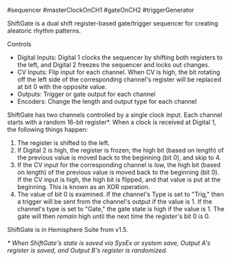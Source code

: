 #sequencer #masterClockOnCH1 #gateOnCH2 #triggerGenerator

ShiftGate is a dual shift register-based gate/trigger sequencer for creating aleatoric rhythm patterns.

Controls
* Digital Inputs: Digital 1 clocks the sequencer by shifting both registers to the left, and Digital 2 freezes the sequencer and locks out changes.
* CV Inputs: Flip input for each channel. When CV is high, the bit rotating off the left side of the corresponding channel's register will be replaced at bit 0 with the opposite value.
* Outputs: Trigger or gate output for each channel
* Encoders: Change the length and output type for each channel

ShiftGate has two channels controlled by a single clock input. Each channel starts with a random 16-bit register*. When a clock is received at Digital 1, the following things happen:

1. The register is shifted to the left. 
1. If Digital 2 is high, the register is frozen; the high bit (based on length) of the previous value is moved back to the beginning (bit 0), and skip to 4.
1. If the CV input for the corresponding channel is low, the high bit (based on length) of the previous value is moved back to the beginning (bit 0). If the CV input is high, the high bit is flipped, and that value is put at the beginning. This is known as an XOR operation.
1. The value of bit 0 is examined. If the channel's Type is set to "Trig," then a trigger will be sent from the channel's output if the value is 1. If the channel's type is set to "Gate," the gate state is high if the value is 1. The gate will then _remain_ high until the next time the register's bit 0 is 0.

ShiftGate is in Hemisphere Suite from v1.5.

_* When ShiftGate's state is saved via SysEx or system save, Output A's register is saved, and Output B's register is randomized._